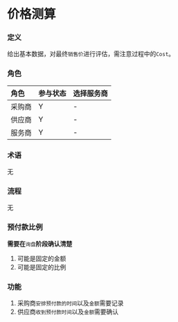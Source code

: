 # 价格测算

### 定义

给出基本数据，对最终`销售价`进行评估，需注意过程中的`Cost`。

### 角色

| 角色 | 参与状态 | 选择服务商 |
| :--- | :--- | :--- |
| 采购商 | Y | - |
| 供应商 | Y | - |
| 服务商 | Y | - |

### 术语

无

### 流程

无

### 预付款比例

**需要在**`询盘`**阶段确认清楚**

1. 可能是固定的金额
2. 可能是固定的比例

### 功能

1. 采购商`安排预付款的时间`以及`金额`需要记录
2. 供应商`收到预付款时间`以及`金额`需要确认



